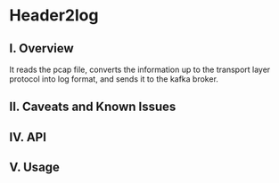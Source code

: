 Header2log
====================================================

I. Overview
-----------
It reads the pcap file, converts the information up to the transport layer protocol into log format, and sends it to the kafka broker.

II. Caveats and Known Issues
----------------------------------------------------


IV. API
-----------------------------------------------------


V. Usage
-----------------------------------------------------
